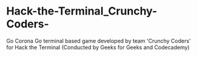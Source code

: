 # Hack-the-Terminal_Crunchy-Coders-
Go Corona Go terminal based game developed by team 'Crunchy Coders' for Hack the Terminal (Conducted by Geeks for Geeks and Codecademy)
